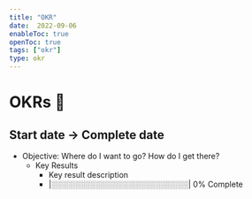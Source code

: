 ```yaml
---
title: "OKR"
date:  2022-09-06
enableToc: true
openToc: true
tags: ["okr"]
type: okr
---
```

# OKRs 🎯

## Start date -> Complete date

- Objective: Where do I want to go? How do I get there?
	- Key Results
		- Key result description
		- |░░░░░░░░░░░░░░░░░░░░░░░░░| 0% Complete
